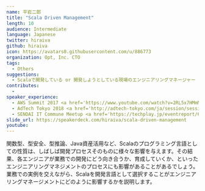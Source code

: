 ```yaml
---
name: 平岩二郎
title: "Scala Driven Management"
length: 10
audience: Intermediate
language: Japanese
twitter: hiraiva
github: hiraiva
icon: https://avatars0.githubusercontent.com/u/886773
organization: Opt, Inc. CTO
tags:
  - Others
suggestions:
  - Scalaで開発している or 開発しようとしている現場のエンジニアリングマネージャー
contributes:
  - 
speaker_experience:
  - AWS Summit 2017 <a href='https://www.youtube.com/watch?v=2RL5x7HMmMQ'>https://www.youtube.com/watch?v=2RL5x7HMmMQ</a>
  - AdTech Tokyo 2018 <a href='http://adtech-tokyo.com/ja/session/session.html?num=B-2'>http://adtech-tokyo.com/ja/session/session.html?num=B-2</a>
  - SENDAI IT Commune Meetup <a href='https://techplay.jp/eventreport/663733'>https://techplay.jp/eventreport/663733</a>
slide_url: https://speakerdeck.com/hiraiva/scala-driven-management
youtube:
---
```

関数型、型安全、型推論、Java資産活用など、Scalaのプログラミング言語としての性質は、しばしば開発プロセスそのものに様々な影響を与えます。その結果、各エンジニアが業務での開発にどう向き合うか、育成していくか、といったエンジニアリングマネジメントのプロセスにも影響があることがあるでしょう。業務での実例を交えながら、Scalaを開発言語として選択することがエンジニアリングマネージメントにどのように影響するかを説明します。
